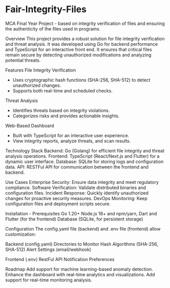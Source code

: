 # Fair-Integrity-Files

MCA Final Year Project - based on integrity verification of files and ensuring the authenticity of the files used in programs.

Overview
This project provides a robust solution for file integrity verification and threat analysis. It was developed using Go for backend performance and TypeScript for an interactive front end. It ensures that critical files remain secure by detecting unauthorized modifications and analyzing potential threats.

Features
File Integrity Verification
- Uses cryptographic hash functions (SHA-256, SHA-512) to detect unauthorized changes.
- Supports both real-time and scheduled checks.
  
Threat Analysis
- Identifies threats based on integrity violations.
- Categorizes risks and provides actionable insights.
  
Web-Based Dashboard
- Built with TypeScript for an interactive user experience.
- View integrity reports, analyze threats, and scan results.

Technology Stack
Backend: Go (Golang) for efficient file integrity and threat analysis operations.
Frontend: TypeScript (React/Next.js and Flutter) for a dynamic user interface.
Database: SQLite for storing logs and configuration data.
API: RESTFul API for communication between the frontend and backend.

Use Cases
Enterprise Security: Ensure data integrity and meet regulatory compliance.
Software Verification: Validate distributed binaries and configuration files.
Incident Response: Quickly identify unauthorized changes for proactive security measures.
DevOps Monitoring: Keep configuration files and deployment scripts secure.

Installation - 
Prerequisites
Go 1.20+
Node.js 18+ and npm/yarn, Dart and Flutter (for the frontend)
Database (SQLite, for persistent storage)

Configuration
The config.yaml file (backend) and .env file (frontend) allow customization:

Backend (config.yaml)
Directories to Monitor
Hash Algorithms (SHA-256, SHA-512)
Alert Settings (email/webhook)

Frontend (.env)
RestFul API
Notification Preferences

Roadmap
 Add support for machine learning-based anomaly detection.
 Enhance the dashboard with real-time analytics and visualizations.
 Add support for real-time monitoring analysis.

 
